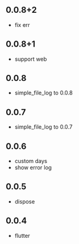 ## 0.0.8+2

* fix err

## 0.0.8+1

* support web

## 0.0.8

* simple_file_log to 0.0.8

## 0.0.7

* simple_file_log to 0.0.7

## 0.0.6

* custom days
* show error log

## 0.0.5

* dispose

## 0.0.4

* flutter
